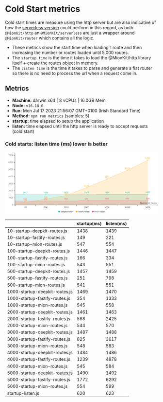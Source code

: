 # Cold Start metrics

Cold start times are measure using the http server but are also indicative of how the [serverless version](https://github.com/MionKit/mion/tree/master/packages/serverless) could perform in this regard, as both `@MionKit/http` an `@MionKit/serverless` are just a wrapper around `@MionKit/router` which contains all the logic.

- These metrics show the start time when loading 1 route and then increasing the number or routes loaded until 5,000 routes.
- The `startup time` is the time it takes to load the @MionKit/http library itself + create the routes object in memory.
- The `listen time` is the time it takes to parse and generate a flat router so there is no need to process the url when a request come in.

## Metrics
* __Machine:__ darwin x64 | 8 vCPUs | 16.0GB Mem
* __Node:__ `v16.18.0`
* __Run:__ Mon Jul 17 2023 21:56:07 GMT+0100 (Irish Standard Time)
* __Method:__ `npm run metrics` (samples: 5)
* __startup:__ time elapsed to setup the application
* __listen:__ time elapsed until the http server is ready to accept requests (cold start)

### Cold starts:  listen time (ms) lower is better 

![benchmarks](assets/public/charts/cold-starts.png)



  | | startup(ms) | listen(ms) |
  |-| -           | -          |
| 10-startup-deepkit-routes.js | 1438 | 1439 |
| 10-startup-fastify-routes.js | 149 | 221 |
| 10-startup-mion-routes.js | 547 | 554 |
| 100-startup-deepkit-routes.js | 1446 | 1447 |
| 100-startup-fastify-routes.js | 166 | 334 |
| 100-startup-mion-routes.js | 543 | 551 |
| 500-startup-deepkit-routes.js | 1457 | 1459 |
| 500-startup-fastify-routes.js | 251 | 798 |
| 500-startup-mion-routes.js | 541 | 551 |
| 1000-startup-deepkit-routes.js | 1469 | 1470 |
| 1000-startup-fastify-routes.js | 354 | 1333 |
| 1000-startup-mion-routes.js | 545 | 558 |
| 2000-startup-deepkit-routes.js | 1461 | 1463 |
| 2000-startup-fastify-routes.js | 568 | 2425 |
| 2000-startup-mion-routes.js | 544 | 570 |
| 3000-startup-deepkit-routes.js | 1487 | 1488 |
| 3000-startup-fastify-routes.js | 825 | 3617 |
| 3000-startup-mion-routes.js | 548 | 583 |
| 4000-startup-deepkit-routes.js | 1484 | 1486 |
| 4000-startup-fastify-routes.js | 1239 | 4878 |
| 4000-startup-mion-routes.js | 545 | 584 |
| 5000-startup-deepkit-routes.js | 1490 | 1492 |
| 5000-startup-fastify-routes.js | 1772 | 6292 |
| 5000-startup-mion-routes.js | 554 | 599 |
| startup-listen.js | 620 | 623 |
